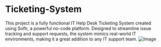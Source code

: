 # Ticketing-System
This project is a fully functional IT Help Desk Ticketing System created using Softr, a powerful no-code platform. Designed to streamline issue tracking and support requests, the system mimics real-world IT environments, making it a great addition to any IT support team.
![Image](https://github.com/user-attachments/assets/3a951fd5-5802-4e29-b4b4-36e8e17dd75e)
